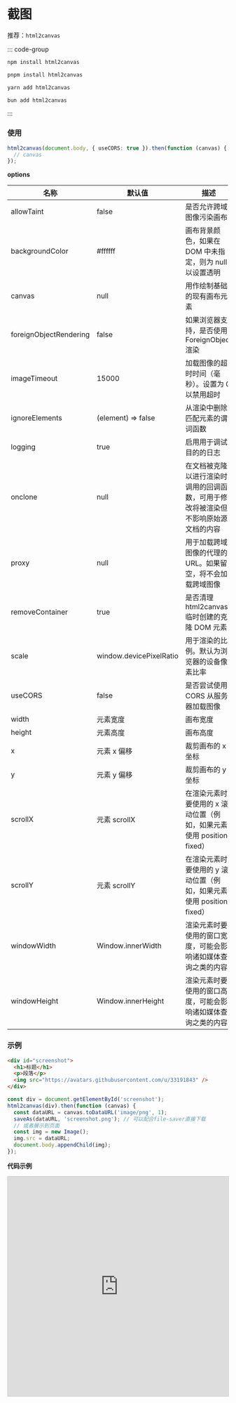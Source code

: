 <style>
.stackblitz {
  width: 100%;
  height: 500px;
  border: 1px solid #ccc;
}
</style>

# 截图

推荐：`html2canvas`

::: code-group

```bash [npm]
npm install html2canvas
```

```bash [pnpm]
pnpm install html2canvas
```

```bash [yarn]
yarn add html2canvas
```

```bash [bun]
bun add html2canvas
```

:::

### 使用

```ts
html2canvas(document.body, { useCORS: true }).then(function (canvas) {
  // canvas
});
```

**options**

| 名称                   | 默认值                  | 描述                                                                               |
| ---------------------- | ----------------------- | ---------------------------------------------------------------------------------- |
| allowTaint             | false                   | 是否允许跨域图像污染画布                                                           |
| backgroundColor        | #ffffff                 | 画布背景颜色，如果在 DOM 中未指定，则为 null 以设置透明                            |
| canvas                 | null                    | 用作绘制基础的现有画布元素                                                         |
| foreignObjectRendering | false                   | 如果浏览器支持，是否使用 ForeignObject 渲染                                        |
| imageTimeout           | 15000                   | 加载图像的超时时间（毫秒）。设置为 0 以禁用超时                                    |
| ignoreElements         | (element) => false      | 从渲染中删除匹配元素的谓词函数                                                     |
| logging                | true                    | 启用用于调试目的的日志                                                             |
| onclone                | null                    | 在文档被克隆以进行渲染时调用的回调函数，可用于修改将被渲染但不影响原始源文档的内容 |
| proxy                  | null                    | 用于加载跨域图像的代理的 URL。如果留空，将不会加载跨域图像                         |
| removeContainer        | true                    | 是否清理 html2canvas 临时创建的克隆 DOM 元素                                       |
| scale                  | window.devicePixelRatio | 用于渲染的比例。默认为浏览器的设备像素比率                                         |
| useCORS                | false                   | 是否尝试使用 CORS 从服务器加载图像                                                 |
| width                  | 元素宽度                | 画布宽度                                                                           |
| height                 | 元素高度                | 画布高度                                                                           |
| x                      | 元素 x 偏移             | 裁剪画布的 x 坐标                                                                  |
| y                      | 元素 y 偏移             | 裁剪画布的 y 坐标                                                                  |
| scrollX                | 元素 scrollX            | 在渲染元素时要使用的 x 滚动位置（例如，如果元素使用 position: fixed）              |
| scrollY                | 元素 scrollY            | 在渲染元素时要使用的 y 滚动位置（例如，如果元素使用 position: fixed）              |
| windowWidth            | Window.innerWidth       | 渲染元素时要使用的窗口宽度，可能会影响诸如媒体查询之类的内容                       |
| windowHeight           | Window.innerHeight      | 渲染元素时要使用的窗口高度，可能会影响诸如媒体查询之类的内容                       |

### 示例

```html
<div id="screenshot">
  <h1>标题</h1>
  <p>段落</p>
  <img src="https://avatars.githubusercontent.com/u/33191843" />
</div>
```

```ts
const div = document.getElementById('screenshot');
html2canvas(div).then(function (canvas) {
  const dataURL = canvas.toDataURL('image/png', 1);
  saveAs(dataURL, 'screenshot.png'); // 可以配合file-saver直接下载
  // 或者展示到页面
  const img = new Image();
  img.src = dataURL;
  document.body.appendChild(img);
});
```

**代码示例**

<iframe class="stackblitz" src="https://stackblitz.com/edit/vitejs-vite-5yfjac?embed=1&file=src%2Fmain.tsx&hideNavigation=1" />

### 不支持的 CSS 样式

- background-blend-mode
- border-image
- box-decoration-break
- box-shadow
- filter
- font-variant-ligatures
- mix-blend-mode
- object-fit
- repeating-linear-gradient()
- writing-mode
- zoom

